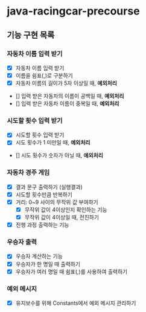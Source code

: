 # java-racingcar-precourse

## 기능 구현 목록
### 자동차 이름 입력 받기
- [x] 자동차 이름 입력 받기
- [x] 이름을 쉼표(,)로 구분하기
- [x] 자동차 이름의 길이가 5자 이상일 때, **예외처리**
- [] 입력 받은 자동차의 이름이 공백일 때, **예외처리**
- [] 입력 받은 자동차 이름이 중복일 때, **예외처리**

### 시도할 횟수 입력 받기
- [x] 시도할 횟수 입력 받기
- [x] 시도 횟수가 1 미만일 때, **예외처리**
- [] 시도 횟수가 숫자가 아닐 때, **예외처리**

### 자동차 경주 게임
- [x] 결과 문구 출력하기 (실행결과)
- [x] 시도할 횟수만큼 반복하기
- [x] 거리: 0~9 사이의 무작위 값 부여하기
    - [x] 무작위 값이 4이상인지 확인하는 기능
    - [x] 무작위 값이 4이상일 때, 전진하기
- [x] 진행 과정 출력하는 기능

### 우승자 출력
- [x] 우승자 계산하는 기능
- [x] 우승자가 한 명일 때 출력하기
- [x] 우승자가 여러 명일 때 쉼표(,)를 사용하여 출력하기

### 예외 메시지
- [x] 유지보수를 위해 Constants에서 예외 메시지 관리하기